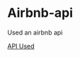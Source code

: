 # Airbnb-api
Used an airbnb api

[API Used](https://public.opendatasoft.com/api/explore/v2.1/catalog/datasets/air-bnb-listings/records?limit=100&refine=city%3A%22Toronto%22&refine=city%3A%22Montreal%22&refine=room_type%3A%22Entire%20home%2Fapt%22)
